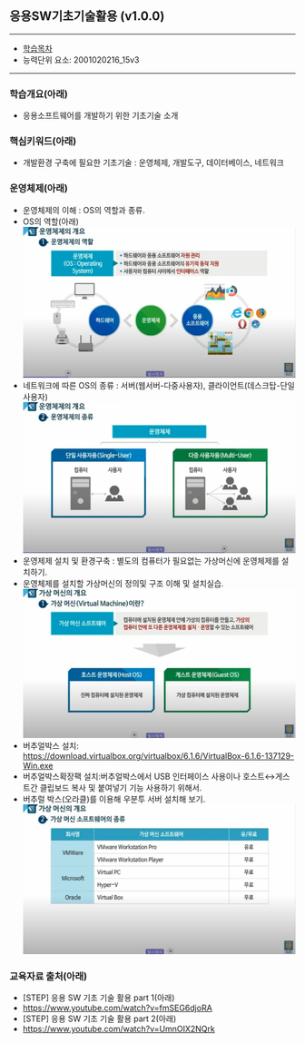 ## 응용SW기초기술활용 (v1.0.0)
 
---

- [학습목차](https://github.com/miniplugin/human)
- 능력단위 요소: 2001020216_15v3

---

### 학습개요(아래)

- 응용소프트웨어를 개발하기 위한 기초기술 소개

### 핵심키워드(아래)

- 개발환경 구축에 필요한 기초기술 : 운영체제, 개발도구, 데이터베이스, 네트워크

### 운영체제(아래)

- 운영체제의 이해 : OS의 역할과 종류.
- OS의 역할(아래)
![ex_screenshot](./git_img/v1.0.0.jpg)
- 네트워크에 따른 OS의 종류 : 서버(웹서버-다중사용자), 클라이언트(데스크탑-단일사용자) 
![ex_screenshot](./git_img/v1.0.1.jpg)
- 운영제제 설치 및 환경구축 : 별도의 컴퓨터가 필요없는 가상머신에 운영체제를 설치하기. 
- 운영체제를 설치할 가상머신의 정의및 구조 이해 및 설치실습.
![ex_screenshot](./git_img/v1.0.2.jpg)
- 버추얼박스 설치: https://download.virtualbox.org/virtualbox/6.1.6/VirtualBox-6.1.6-137129-Win.exe
- 버추얼박스확장팩 설치:버추얼박스에서 USB 인터페이스 사용이나 호스트↔게스트간 클립보드 복사 및 붙여넣기 기능 사용하기 위해서.
- 버추럴 박스(오라클)를 이용해 우분투 서버 설치해 보기.
![ex_screenshot](./git_img/v1.0.3.jpg)

### 교육자료 출처(아래)

- [STEP] 응용 SW 기초 기술 활용 part 1(아래)
- https://www.youtube.com/watch?v=fmSEG6djoRA
- [STEP] 응용 SW 기초 기술 활용 part 2(아래)
- https://www.youtube.com/watch?v=UmnOIX2NQrk
